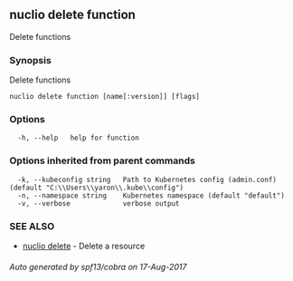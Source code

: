 ## nuclio delete function

Delete functions

### Synopsis


Delete functions

```
nuclio delete function [name[:version]] [flags]
```

### Options

```
  -h, --help   help for function
```

### Options inherited from parent commands

```
  -k, --kubeconfig string   Path to Kubernetes config (admin.conf) (default "C:\\Users\\yaron\\.kube\\config")
  -n, --namespace string    Kubernetes namespace (default "default")
  -v, --verbose             verbose output
```

### SEE ALSO
* [nuclio delete](nuclio_delete.md)	 - Delete a resource

###### Auto generated by spf13/cobra on 17-Aug-2017
